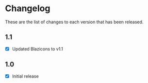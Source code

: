# Changelog
These are the list of changes to each version that has been released.

## 1.1
- [x] Updated Blazicons to v1.1

## 1.0
- [x] Initial release